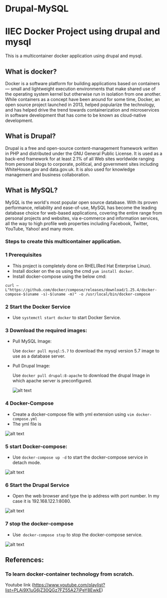 # Drupal-MySQL

                                 

   # **IIEC Docker Project using drupal and mysql**
This is a multicontainer docker application using drupal and mysql.

## **What is docker?**

Docker is a software platform for building applications based on containers — small and lightweight execution environments that make shared use of the operating system kernel but otherwise run in isolation from one another. While containers as a concept have been around for some time, Docker, an open source project launched in 2013, helped popularize the technology, and has helped drive the trend towards containerization and microservices in software development that has come to be known as cloud-native development.

## **What is Drupal?**

Drupal is a free and open-source content-management framework written in PHP and distributed under the GNU General Public License. It is used as a back-end framework for at least 2.1% of all Web sites worldwide ranging from personal blogs to corporate, political, and government sites including WhiteHouse.gov and data.gov.uk. It is also used for knowledge management and business collaboration.

## **What is MySQL?**

MySQL is the world's most popular open source database. With its proven performance, reliability and ease-of-use, MySQL has become the leading database choice for web-based applications, covering the entire range from personal projects and websites, via e-commerce and information services, all the way to high profile web properties including Facebook, Twitter, YouTube, Yahoo! and many more.

 ### Steps to create this multicontainer application. ###

 ### 1  Prerequisites ###
 - This project is completely done on RHEL(Red Hat Enterprise Linux).
 - Install docker on the os using the cmd `yum install docker`.
 - Install docker-compose using the below cmd:
 
  ` curl –L"https://github.com/docker/compose/releases/download/1.25.4/docker-compose-$(uname -s)-$(uname -m)" -o /usr/local/bin/docker-compose `


 ### 2  Start the Docker Service ###
 -  Use `systemctl start docker` to start Docker Service.
   
 ### 3  Download the required images: ###
 - Pull MySQL Image: 
 
    Use `docker pull mysql:5.7` to download the mysql version 5.7 image to use as a database server.
 - Pull Drupal Image: 
 
    Use `docker pull drupal:8-apache` to download the drupal Image in which apache server is preconfigured.
    
   ![alt text](https://github.com/anandhukrishna1998/Drupal-MySQL1/blob/master/screenshot/docker%20images.PNG?raw=true)
 ### 4 Docker-Compose ###

 -	 Create a docker-compose file with yml extension using `vim docker-compose.yml`
 -	 The yml file is
 
 ![alt text](https://github.com/anandhukrishna1998/Drupal-MySQL/blob/master/screenshot/compose%20yml.PNG?raw=true)
      

### 5 start Docker-compose: ###
 -	Use `docker-compose up -d` to start the docker-compose service in detach mode.


 ![alt text](https://github.com/anandhukrishna1998/Drupal-MySQL1/blob/master/screenshot/compose%20up.PNG?raw=true)
 
 
### 6 Start the Drupal Service ###
 - Open the web browser and type the ip address with port number. In my case it is 192.168.122.1:8080. 
  
  ![alt text](https://github.com/anandhukrishna1998/Drupal-MySQL1/blob/master/screenshot/duplar.PNG?raw=true)

### 7 stop the docker-compose ###
 -	Use` docker-compose stop` to stop the docker-compose service.
 
   ![alt text](https://github.com/anandhukrishna1998/Drupal-MySQL1/blob/master/screenshot/compose%20stop.PNG?raw=true)

 ## References:  ##
 ### To learn docker-container technology from scratch. ###
 
 Youtube link (https://www.youtube.com/playlist?list=PLAi9X1uG6jZ30QGz7FZ55A27jPeY8EwkE)
 


